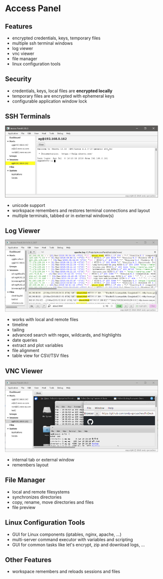 # Access Panel

## Features

* encrypted credentials, keys, temporary files
* multiple ssh terminal windows
* log viewer
* vnc viewer
* file manager
* linux configuration tools


## Security

* credentials, keys, local files are **encrypted locally**
* temporary files are encrypted with ephemeral keys
* configurable application window lock


## SSH Terminals

![application screenshot](doc/terminal.png)

* unicode support
* workspace remembers and restores terminal connections and layout
* multiple terminals, tabbed or in external window(s)


## Log Viewer

![log viewer](doc/log-viewer.png)

* works with local and remote files
* timeline
* tailing
* advanced search with regex, wildcards, and highlights 
* date queries
* extract and plot variables
* file alignment
* table view for CSV/TSV files


## VNC Viewer

![vnc viewer](doc/vnc-viewer.png)

* internal tab or external window
* remembers layout


## File Manager

* local and remote filesystems
* synchronizes directories
* copy, rename, move directories and files
* file preview


## Linux Configuration Tools

* GUI for Linux components (iptables, nginx, apache, ...)
* multi-server command executor with variables and scripting
* GUI for common tasks like let's encrypt, zip and download logs, ...



## Other Features

* workspace remembers and reloads sessions and files

